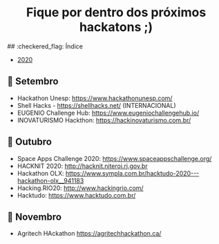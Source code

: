 <br />
    <h1 align="center">Fique por dentro dos próximos hackatons ;)</h1>
## :checkered_flag: Índice

* [2020](#2020)

## :rocket: Setembro
- Hackathon Unesp:  https://www.hackathonunesp.com/
- Shell Hacks - https://shellhacks.net/ (INTERNACIONAL)
- EUGENIO Challenge Hub: https://www.eugeniochallengehub.io/
- INOVATURISMO Hackthon: https://hackinovaturismo.com.br/

## :rocket: Outubro
- Space Apps Challenge 2020: https://www.spaceappschallenge.org/
- HACKNIT 2020: http://hacknit.niteroi.rj.gov.br
- Hackathon OLX: https://www.sympla.com.br/hacktudo-2020---hackathon-olx__941183
- Hacking.RIO20: http://www.hackingrio.com/
- Hacktudo: https://www.hacktudo.com.br/

## :rocket: Novembro
- Agritech HAckathon https://agritechhackathon.ca/ 




